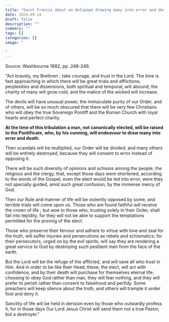 ```yaml
---
title: "Saint Francis about an Antipope drawing many into error and death"
date: 2024-09-14
draft: false
description: ""
summary: ""
tags: []
categories: []
image: "

"
---
```


Source: Washbourne 1882, pp .248-249.

"Act bravely, my Brethren ; take courage, and trust in the Lord. The time is fast approaching in which there will be great trials and afflictions; perplexities and dissensions, both spiritual and temporal, will abound; the charity of many will grow cold, and the malice of the wicked will increase. 

The devils will have unusual power, the immaculate purity of our Order, and of others, will be so much obscured that there will be very few Christians who will obey the true Sovereign Pontiff and the Roman Church with loyal hearts and perfect charity.

**At the time of this tribulation a man, not canonically elected, will be raised to the Pontificate, who, by his cunning, will endeavour to draw many into error and death**.

Then scandals will be multiplied, our Order will be divided, and many others will be entirely destroyed, because they will consent to error instead of opposing it.

There will be such diversity of opinions and schisms among the people, the religious and the clergy, that, except those days were shortened, according to the words of the Gospel, even the elect would be led into error, were they not specially guided, amid such great confusion, by the immense mercy of God. 

Then our Rule and manner of life will be violently opposed by some, and terrible trials will come upon us. Those who are found faithful will receive the crown of life ; but woe to those who, trusting solely in their Order, shall fall into tepidity, for they will not be able to support the temptations permitted for the proving of the elect.

Those who preserve their fervour and adhere to virtue with love and zeal for the truth, will suffer injuries and persecutions as rebels and schismatics; for their persecutors, urged on by the evil spirits, will say they are rendering a great service to God by destroying such pestilent men from the face of the earth.

But the Lord will be the refuge of the afflicted, and will save all who trust in Him. And in order to be like their Head, these, the elect, will act with confidence, and by their death will purchase for themselves eternal life; choosing to obey God rather than man, they will fear nothing, and they will prefer to perish rather than consent to falsehood and perfidy. Some preachers will keep silence about the truth, and others will trample it under foot and deny it.

Sanctity of life will be held in derision even by those who outwardly profess it, for in those days Our Lord Jesus Christ will send them not a true Pastor, but a destroyer."
